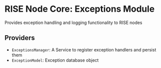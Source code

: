 # RISE Node Core: Exceptions Module

Provides exception handling and logging functionality to RISE nodes

## Providers

* `ExceptionsManager`: A Service to register exception handlers and persist them
* `ExceptionModel`: Exception database object


